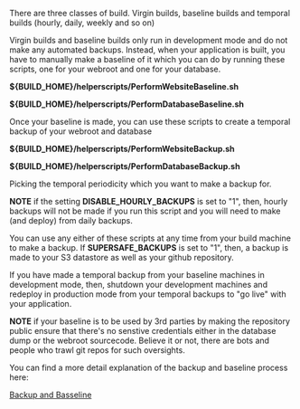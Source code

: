 There are three classes of build. Virgin builds, baseline builds and temporal builds (hourly, daily, weekly and so on)

Virgin builds and baseline builds only run in development mode and do not make any automated backups. Instead, when your application is built, you have to manually make a baseline of it which you can do by running these scripts, one for your webroot and one for your database.

**${BUILD_HOME}/helperscripts/PerformWebsiteBaseline.sh** 

**${BUILD_HOME}/helperscripts/PerformDatabaseBaseline.sh**

Once your baseline is made, you can use these scripts to create a temporal backup of your webroot and database

**${BUILD_HOME}/helperscripts/PerformWebsiteBackup.sh** 

**${BUILD_HOME}/helperscripts/PerformDatabaseBackup.sh**

Picking the temporal periodicity which you want to make a backup for.

**NOTE** if the setting **DISABLE_HOURLY_BACKUPS** is set to "1", then, hourly backups will not be made if you run this script and you will need to make (and deploy) from daily backups.

You can use any either of these scripts at any time from your build machine to make a backup. If **SUPERSAFE_BACKUPS** is set to "1", then, a backup is made to your S3 datastore as well as your github repository. 

If you have made a temporal backup from your baseline machines in development mode, then, shutdown your development machines and redeploy in production mode from your temporal backups to "go live" with your application.

**NOTE** if your baseline is to be used by 3rd parties by making the repository public ensure that there's no senstive credentials either in the database dump or the webroot sourcecode. Believe it or not, there are bots and people who trawl git repos for such oversights. 

You can find a more detail explanation of the backup and baseline process here: 

[Backup and Basseline](https://github.com/agile-deployer/agile-infrastructure-build-client-scripts/blob/master/doco/AgileToolkitDeployment/BaselinesAndBackups.md)
